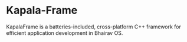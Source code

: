 # Kapala-Frame
KapalaFrame is a batteries-included, cross-platform C++ framework for efficient application development in Bhairav OS.
